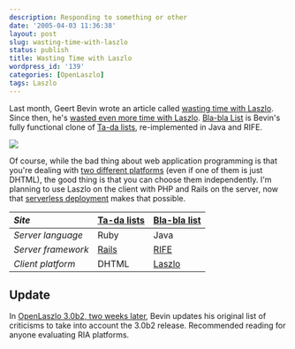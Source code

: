 ```yaml
---
description: Responding to something or other
date: '2005-04-03 11:36:38'
layout: post
slug: wasting-time-with-laszlo
status: publish
title: Wasting Time with Laszlo
wordpress_id: '139'
categories: [OpenLaszlo]
tags: Laszlo
---
```


Last month, Geert Bevin wrote an article called [wasting time with Laszlo](http://rifers.org/blogs/gbevin/2005/3/8/wasting_time_with_laszo).  Since then, he's [wasted even more time with Laszlo](http://rifers.org/blogs/gbevin/2005/3/18/blabla_tada_in_java). [Bla-bla List](http://blablalist.com/) is Bevin's fully functional clone of [Ta-da lists](http://www.tadalist.com/), re-implemented in Java and RIFE.

![](http://images.osteele.com/2005/blablalist.png)

Of course, while the bad thing about web application programming is that you're dealing with [two different platforms](http://osteele.com/archives/2004/08/web-mvc) (even if one of them is just DHTML), the good thing is that you can choose them independently.  I'm planning to use Laszlo on the client with PHP and Rails on the server, now that [serverless deployment](http://www.davidtemkin.com/mtarchive/000009.html) makes that possible.

| *Site*             | [Ta-da lists](http://www.tadalist.com/) | [Bla-bla list](http://blablalist.com/) |
| :-                 | :-                                      | :-                                     |
| *Server language*  | Ruby                                    | Java                                   |
| *Server framework* | [Rails](http://rubyonrails.org)         | [RIFE](http://rife.dev.java.net/)      |
| *Client platform*  | DHTML                                   | [Laszlo](http://openlaszlo.org)        |

## Update

In [OpenLaszlo 3.0b2, two weeks later](http://rifers.org/blogs/gbevin/2005/4/5/openlaszlo_30b2_two_weeks_later), Bevin updates his original list of criticisms to take into account the 3.0b2 release.  Recommended reading for anyone evaluating RIA platforms.
